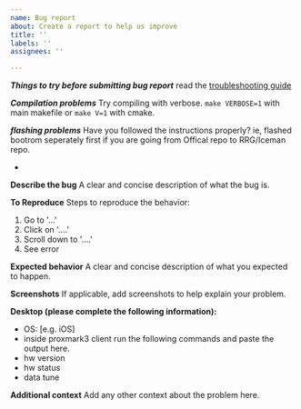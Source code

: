 ```yaml
---
name: Bug report
about: Create a report to help us improve
title: ''
labels: ''
assignees: ''

---
```


***Things to try before submitting bug report***
read the [troubleshooting guide](/doc/md/Installation_Instructions/Troubleshooting.md)

***Compilation problems***
Try compiling with verbose.  `make VERBOSE=1` with main makefile or `make V=1` with cmake.

***flashing problems***
Have you followed the instructions properly?  ie,  flashed bootrom seperately first if you are going from Offical repo to RRG/Iceman repo.


-

**Describe the bug**
A clear and concise description of what the bug is.

**To Reproduce**
Steps to reproduce the behavior:
1. Go to '...'
2. Click on '....'
3. Scroll down to '....'
4. See error

**Expected behavior**
A clear and concise description of what you expected to happen.

**Screenshots**
If applicable, add screenshots to help explain your problem.

**Desktop (please complete the following information):**
 - OS: [e.g. iOS]
 - inside proxmark3 client run the following commands and paste the output here.
 - hw version
 - hw status
 - data tune

**Additional context**
Add any other context about the problem here.
